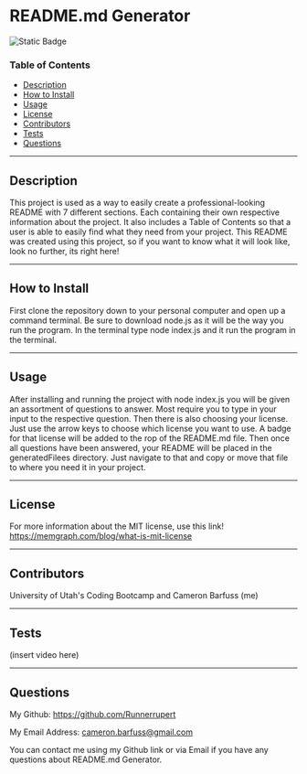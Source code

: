 # README.md Generator

![Static Badge](https://img.shields.io/badge/MIT%20License-blue)

### Table of Contents
- [Description](#description)
- [How to Install](#how-to-install)
- [Usage](#usage)
- [License](#license)
- [Contributors](#contributors)
- [Tests](#tests)
- [Questions](#questions)

---

## Description

This project is used as a way to easily create a professional-looking README with 7 different sections. Each containing their own respective information about the project. It also includes a Table of Contents so that a user is able to easily find what they need from your project. This README was created using this project, so if you want to know what it will look like, look no further, its right here! 

---

## How to Install

First clone the repository down to your personal computer and open up a command terminal. Be sure to download node.js as it will be the way you run the program. In the terminal type node index.js and it run the program in the terminal.

---

## Usage

After installing and running the project with node index.js you will be given an assortment of questions to answer. Most require you to type in your input to the respective question. Then there is also choosing your license. Just use the arrow keys to choose which license you want to use. A badge for that license will be added to the rop of the README.md file. Then once all questions have been answered, your README will be placed in the generatedFilees directory. Just navigate to that and copy or move that file to where you need it in your project.

---

## License

For more information about the MIT license, use this link!
 https://memgraph.com/blog/what-is-mit-license

---

## Contributors

University of Utah's Coding Bootcamp and Cameron Barfuss (me)

---

## Tests

(insert video here)

---

## Questions

My Github: https://github.com/Runnerrupert

My Email Address: cameron.barfuss@gmail.com

You can contact me using my Github link or via Email if you have any questions about README.md Generator.